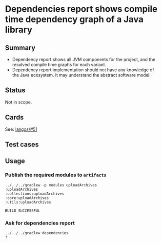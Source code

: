 # Dependencies report shows compile time dependency graph of a Java library

## Summary

- Dependency report shows all JVM components for the project, and the resolved compile time graphs for each variant.
- Dependency report implementation should not have any knowledge of the Java ecosystem. It may understand the abstract software model.

## Status

Not in scope.

## Cards

See: [langos/#51](https://github.com/gradle/langos/issues/51)

## Test cases

## Usage

### Publish the required modules to `artifacts`

    ../../../gradlew -p modules uploadArchives
    :uploadArchives
    :collections:uploadArchives
    :core:uploadArchives
    :utils:uploadArchives

    BUILD SUCCESSFUL

### Ask for dependencies report

    ../../../gradlew dependencies
    ?
